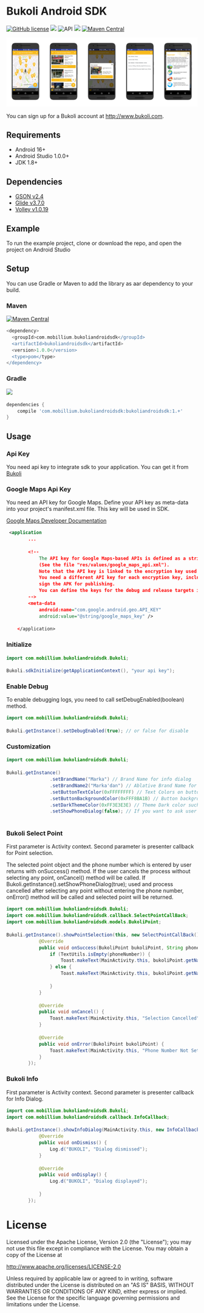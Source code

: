 # Bukoli Android SDK

[![GitHub license](https://img.shields.io/github/license/dcendents/android-maven-gradle-plugin.svg)](http://www.apache.org/licenses/LICENSE-2.0.html)
![](https://img.shields.io/badge/platform-android-green.svg)
![API](https://img.shields.io/badge/API-16%2B-brightgreen.svg?style=flat)
![](https://img.shields.io/badge/Gradle-v2.2.1-red.svg)
[![Maven Central](https://img.shields.io/maven-central/v/com.github.dcendents/android-maven-gradle-plugin.svg)](http://search.maven.org/#search%7Cga%7C1%7Ca%3A%22android-maven-gradle-plugin%22)


![Screenshots](https://github.com/bukoli/bukoli-android/blob/master/art/readmescreenshots.png)

You can sign up for a Bukoli account at http://www.bukoli.com.

## Requirements

- Android  16+
- Android Studio 1.0.0+
- JDK 1.8+

## Dependencies

- [GSON v2.4](https://github.com/google/gson)
- [Glide v3.7.0](https://github.com/bumptech/glide)
- [Volley v1.0.19](https://developer.android.com/training/volley/index.html)

## Example

To run the example project, clone or download the repo, and open the project on Android Studio

## Setup
You can use Gradle or Maven to add the library as aar dependency to your build.
### Maven
[![Maven Central](https://img.shields.io/maven-central/v/com.github.dcendents/android-maven-gradle-plugin.svg)](http://search.maven.org/#search%7Cga%7C1%7Ca%3A%22android-maven-gradle-plugin%22)
```groovy
<dependency>
  <groupId>com.mobillium.bukoliandroidsdk</groupId>
  <artifactId>bukoliandroidsdk</artifactId>
  <version>1.0.0</version>
  <type>pom</type>
</dependency>
```

### Gradle
![](https://img.shields.io/badge/Gradle-v2.2.1-red.svg)
```groovy
dependencies {
    compile 'com.mobillium.bukoliandroidsdk:bukoliandroidsdk:1.+'
}
```

## Usage


### Api Key

You need api key to integrate sdk to your application. You can get it from [Bukoli](http://www.bukoli.com)


### Google Maps Api Key

You need an API key for Google Maps. Define your API key as meta-data into your project's manifest.xml file. This key will be used in SDK.

 [Google Maps Developer Documentation](https://developers.google.com/maps/documentation/android-api/)
```xml
 <application
        ...

        <!--
            The API key for Google Maps-based APIs is defined as a string resource.
            (See the file "res/values/google_maps_api.xml").
            Note that the API key is linked to the encryption key used to sign the APK.
            You need a different API key for each encryption key, including the release key that is used to
            sign the APK for publishing.
            You can define the keys for the debug and release targets in src/debug/ and src/release/.
        -->
        <meta-data
            android:name="com.google.android.geo.API_KEY"
            android:value="@string/google_maps_key" />

    </application>
```

### Initialize

```java
import com.mobillium.bukoliandroidsdk.Bukoli;

Bukoli.sdkInitialize(getApplicationContext(), "your api key");
```

### Enable Debug
To enable debugging logs, you need to call setDebugEnabled(boolean) method.
```java
import com.mobillium.bukoliandroidsdk.Bukoli;

Bukoli.getInstance().setDebugEnabled(true); // or false for disable
```


### Customization

```java
import com.mobillium.bukoliandroidsdk.Bukoli;

Bukoli.getInstance()
                .setBrandName("Marka") // Brand Name for info dialog
                .setBrandName2("Marka'dan") // Ablative Brand Name for info dialog
                .setButtonTextColor(0xFFFFFFFF) // Text Colors on button
                .setButtonBackgroundColor(0xFFF8BA1B) // Button background color
                .setDarkThemeColor(0xFF3E3E3E) // Theme Dark color such as close, map center, target etc.
                .setShowPhoneDialog(false); // If you want to ask user phone number for Bukoli point
                
```

### Bukoli Select Point

First parameter is Activity context.
Second parameter is presenter callback for Point selection.

The selected point object and the phone number which is entered by user returns with onSuccess() method.
If the user cancels the process without selecting any point, onCancel() method will be called.
If Bukoli.getInstance().setShowPhoneDialog(true); used and process cancelled after selecting any point without entering the phone number, onError() method will be called and selected point will be returned.

```java
import com.mobillium.bukoliandroidsdk.Bukoli;
import com.mobillium.bukoliandroidsdk.callback.SelectPointCallBack;
import com.mobillium.bukoliandroidsdk.models.BukoliPoint;

Bukoli.getInstance().showPointSelection(this, new SelectPointCallBack() {
            @Override
            public void onSuccess(BukoliPoint bukoliPoint, String phoneNumber) {
                if (TextUtils.isEmpty(phoneNumber)) {
                    Toast.makeText(MainActivity.this, bukoliPoint.getName(), Toast.LENGTH_SHORT).show();
                } else {
                    Toast.makeText(MainActivity.this, bukoliPoint.getName() + "  " + phoneNumber, Toast.LENGTH_SHORT).show();

                }
            }

            @Override
            public void onCancel() {
                Toast.makeText(MainActivity.this, "Selection Cancelled", Toast.LENGTH_SHORT).show();
            }

            @Override
            public void onError(BukoliPoint bukoliPoint) {
                Toast.makeText(MainActivity.this, "Phone Number Not Set", Toast.LENGTH_SHORT).show();
            }
        });
```

### Bukoli Info

First parameter is Activity context.
Second parameter is presenter callback for Info Dialog.

```java
import com.mobillium.bukoliandroidsdk.Bukoli;
import com.mobillium.bukoliandroidsdk.callback.InfoCallback;

Bukoli.getInstance().showInfoDialog(MainActivity.this, new InfoCallback() {
            @Override
            public void onDismiss() {
                Log.d("BUKOLI", "Dialog dismissed");
            }

            @Override
            public void onDisplay() {
                Log.d("BUKOLI", "Dialog displayed");

            }
        });
```


License
====================

Licensed under the Apache License, Version 2.0 (the "License");
you may not use this file except in compliance with the License.
You may obtain a copy of the License at

   http://www.apache.org/licenses/LICENSE-2.0

Unless required by applicable law or agreed to in writing, software
distributed under the License is distributed on an "AS IS" BASIS,
WITHOUT WARRANTIES OR CONDITIONS OF ANY KIND, either express or implied.
See the License for the specific language governing permissions and
limitations under the License.